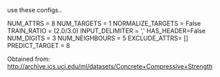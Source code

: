 use these configs..

NUM_ATTRS = 8
NUM_TARGETS = 1
NORMALIZE_TARGETS = False
TRAIN_RATIO = (2.0/3.0)
INPUT_DELIMITER = ','
HAS_HEADER=False
NUM_DIGITS = 3
NUM_NEIGHBOURS = 5
EXCLUDE_ATTRS= []
PREDICT_TARGET = 8

Obtained from: http://archive.ics.uci.edu/ml/datasets/Concrete+Compressive+Strength